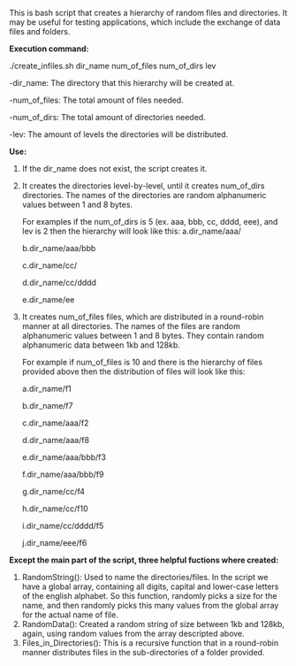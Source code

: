 This is bash script that creates a hierarchy of random files and directories. It may be useful for testing applications, which include the exchange of data files and folders.

**Execution command:**

./create_infiles.sh dir_name num_of_files num_of_dirs lev

-dir_name: The directory that this hierarchy will be created at.

-num_of_files: The total amount of files needed.

-num_of_dirs: The total amount of directories needed.

-lev: The amount of levels the directories will be distributed.

**Use:**

1. If the dir_name does not exist, the script creates it.

2. It creates the directories level-by-level, until it creates num_of_dirs directories. The names of the directories are random alphanumeric values between 1 and 8 bytes.

    For examples if the num_of_dirs is 5 (ex. aaa, bbb, cc, dddd, eee), and lev is 2 then the hierarchy will look like this:
      a.dir_name/aaa/
      
      b.dir_name/aaa/bbb
      
      c.dir_name/cc/
      
      d.dir_name/cc/dddd
      
      e.dir_name/ee
      
 3. It creates num_of_files files, which are distributed in a round-robin manner at all directories. The names of the files are random alphanumeric values between 1 and 8 bytes. They contain random alphanumeric data between 1kb and 128kb.
 
    For example if num_of_files is 10 and there is the hierarchy of files provided above then the distribution of files will look like this:
      
      a.dir_name/f1
      
      b.dir_name/f7
      
      c.dir_name/aaa/f2
      
      d.dir_name/aaa/f8
      
      e.dir_name/aaa/bbb/f3
      
      f.dir_name/aaa/bbb/f9
      
      g.dir_name/cc/f4
      
      h.dir_name/cc/f10
      
      i.dir_name/cc/dddd/f5
      
      j.dir_name/eee/f6

**Except the main part of the script, three helpful fuctions where created:**
 
 1. RandomString(): Used to name the directories/files. In the script we have a global array, containing all digits, capital and lower-case letters of the english alphabet. So this function, randomly picks a size for the name, and then randomly picks this many values from the global array for the actual name of file.
 2. RandomData(): Created a random string of size between 1kb and 128kb, again, using random values from the array descripted above.
 3. Files_in_Directories(): This is a recursive function that in a round-robin manner distributes files in the sub-directories of a folder provided.
